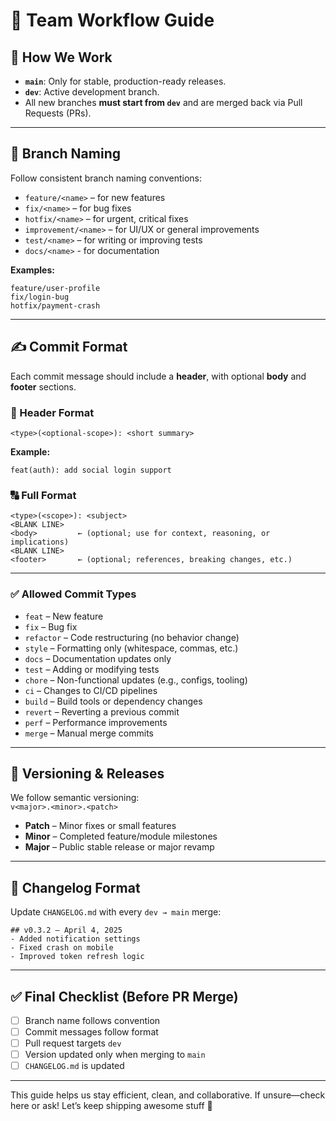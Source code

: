 # 🧪 Team Workflow Guide

## 🔧 How We Work

- **`main`**: Only for stable, production-ready releases.  
- **`dev`**: Active development branch.  
- All new branches **must start from `dev`** and are merged back via Pull Requests (PRs).

---

## 🌱 Branch Naming

Follow consistent branch naming conventions:

- `feature/<name>` – for new features  
- `fix/<name>` – for bug fixes  
- `hotfix/<name>` – for urgent, critical fixes  
- `improvement/<name>` – for UI/UX or general improvements  
- `test/<name>` – for writing or improving tests
- `docs/<name>` - for documentation 

**Examples:**
```
feature/user-profile
fix/login-bug
hotfix/payment-crash
```

---

## ✍️ Commit Format

Each commit message should include a **header**, with optional **body** and **footer** sections.

### 📌 Header Format
```
<type>(<optional-scope>): <short summary>
```

**Example:**
```
feat(auth): add social login support
```

### 🔠 Full Format
```
<type>(<scope>): <subject>
<BLANK LINE>
<body>         ← (optional; use for context, reasoning, or implications)
<BLANK LINE>
<footer>       ← (optional; references, breaking changes, etc.)
```

---

### ✅ Allowed Commit Types

- `feat` – New feature  
- `fix` – Bug fix  
- `refactor` – Code restructuring (no behavior change)  
- `style` – Formatting only (whitespace, commas, etc.)  
- `docs` – Documentation updates only  
- `test` – Adding or modifying tests  
- `chore` – Non-functional updates (e.g., configs, tooling)  
- `ci` – Changes to CI/CD pipelines  
- `build` – Build tools or dependency changes  
- `revert` – Reverting a previous commit  
- `perf` – Performance improvements  
- `merge` – Manual merge commits

---

## 🚀 Versioning & Releases

We follow semantic versioning:  
`v<major>.<minor>.<patch>`

- **Patch** – Minor fixes or small features  
- **Minor** – Completed feature/module milestones  
- **Major** – Public stable release or major revamp

---

## 📝 Changelog Format

Update `CHANGELOG.md` with every `dev → main` merge:

```
## v0.3.2 – April 4, 2025
- Added notification settings
- Fixed crash on mobile
- Improved token refresh logic
```

---

## ✅ Final Checklist (Before PR Merge)

- [ ] Branch name follows convention  
- [ ] Commit messages follow format  
- [ ] Pull request targets `dev`  
- [ ] Version updated only when merging to `main`  
- [ ] `CHANGELOG.md` is updated  

---

This guide helps us stay efficient, clean, and collaborative. If unsure—check here or ask! Let’s keep shipping awesome stuff 🚀

